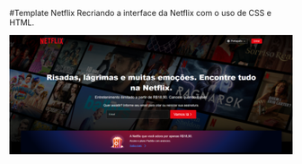 #Template Netflix
Recriando a interface da Netflix com o uso de CSS e HTML.

<img src="netflix.png" alt="exemplo imagem">
